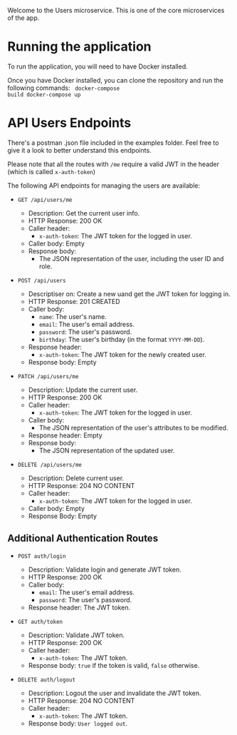Welcome to the Users microservice. This is one of the core microservices of the app.
# Running the application

To run the application, you will need to have Docker installed.

Once you have Docker installed, you can clone the repository and run the following commands: <code class="language-shell">
  docker-compose build
  docker-compose up
</code>



# API Users Endpoints
There's a postman .json file included in the examples folder. Feel free to give it a look to better understand this endpoints.

Please note that all the routes with `/me` require a valid JWT in the header (which is called `x-auth-token`)

The following API endpoints for managing the users are available:

* `GET /api/users/me`
  * Description: Get the current user info.
  * HTTP Response: 200 OK
  * Caller header:
    * `x-auth-token`: The JWT token for the logged in user.
  * Caller body: Empty
  * Response body:
    * The JSON representation of the user, including the user ID and role.

* `POST /api/users`
  * Descriptiser on: Create a new uand get the JWT token for logging in.
  * HTTP Response: 201 CREATED
  * Caller body:
    * `name`: The user's name.
    * `email`: The user's email address.
    * `password`: The user's password.
    * `birthday`: The user's birthday (in the format `YYYY-MM-DD`).
  * Response header:
    * `x-auth-token`: The JWT token for the newly created user.
  * Response body: Empty

* `PATCH /api/users/me`
  * Description: Update the current user.
  * HTTP Response: 200 OK
  * Caller header:
    * `x-auth-token`: The JWT token for the logged in user.
  * Caller body:
    * The JSON representation of the user's attributes to be modified.
  * Response header: Empty
  * Response body:
    * The JSON representation of the updated user.
* `DELETE /api/users/me`
  * Description: Delete current user.
  * HTTP Response: 204 NO CONTENT
  * Caller header:
    * `x-auth-token`: The JWT token for the logged in user.
  * Caller body: Empty
  * Response Body: Empty

## Additional Authentication Routes

* `POST auth/login`
  * Description: Validate login and generate JWT token.
  * HTTP Response: 200 OK
  * Caller body:
    * `email`: The user's email address.
    * `password`: The user's password.
  * Response header: The JWT token.

* `GET auth/token`
  * Description: Validate JWT token.
  * HTTP Response: 200 OK
  * Caller header:
    * `x-auth-token`: The JWT token.
  * Response body: `true` if the token is valid, `false` otherwise.

* `DELETE auth/logout`
  * Description: Logout the user and invalidate the JWT token.
  * HTTP Response: 204 NO CONTENT
  * Caller header:
    * `x-auth-token`: The JWT token.
  * Response body: `User logged out`.
